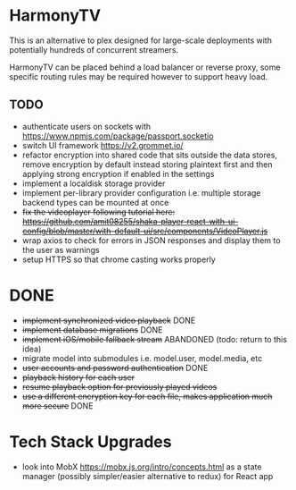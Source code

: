 # HarmonyTV

This is an alternative to plex designed for large-scale deployments with potentially hundreds of concurrent streamers. 

HarmonyTV can be placed behind a load balancer or reverse proxy, some specific routing rules may be required however to support heavy load.

## TODO
- authenticate users on sockets with https://www.npmjs.com/package/passport.socketio
- switch UI framework https://v2.grommet.io/
- refactor encryption into shared code that sits outside the data stores, remove encryption by default instead storing plaintext first and then applying strong encryption if enabled in the settings
- implement a localdisk storage provider
- implement per-library provider configuration i.e. multiple storage backend types can be mounted at once
- ~~fix the videoplayer following tutorial here: https://github.com/amit08255/shaka-player-react-with-ui-config/blob/master/with-default-ui/src/components/VideoPlayer.js~~
- wrap axios to check for errors in JSON responses and display them to the user as warnings
- setup HTTPS so that chrome casting works properly


# DONE 
- ~~implement synchronized video playback~~ DONE
- ~~implement database migrations~~ DONE
- ~~implement iOS/mobile fallback stream~~ ABANDONED (todo: return to this idea)
- migrate model into submodules i.e. model.user, model.media, etc 
- ~~user accounts and password authentication~~ DONE
- ~~playback history for each user~~
- ~~resume playback option for previously played videos~~
- ~~use a different encryption key for each file, makes application much more secure~~ DONE

# Tech Stack Upgrades
- look into MobX https://mobx.js.org/intro/concepts.html as a state manager (possibly simpler/easier alternative to redux) for React app
